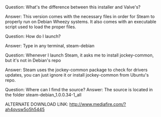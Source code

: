 Question: What's the difference between this installer and Valve's?

Answer: This version comes with the necessary files in order for Steam to properly run on Debian Wheezy systems.
It also comes with an executable script used to load the proper files.


Question: How do I launch?

Answer: Type in any terminal, steam-debian


Question: Whenever I launch Steam, it asks me to install jockey-common, but it's not in Debian's repo

Answer: Steam uses the jockey-common package to check for drivers updates, you can just ignore it
or install jockey-common from Ubuntu's repo.


Question: Where can I fimd the source?
Answer: The source is located in the folder steam-debian_1.0.0.34-1_all

ALTERNATE DOWNLOAD LINK: http://www.mediafire.com/?ah4qvsw5o5h5445
